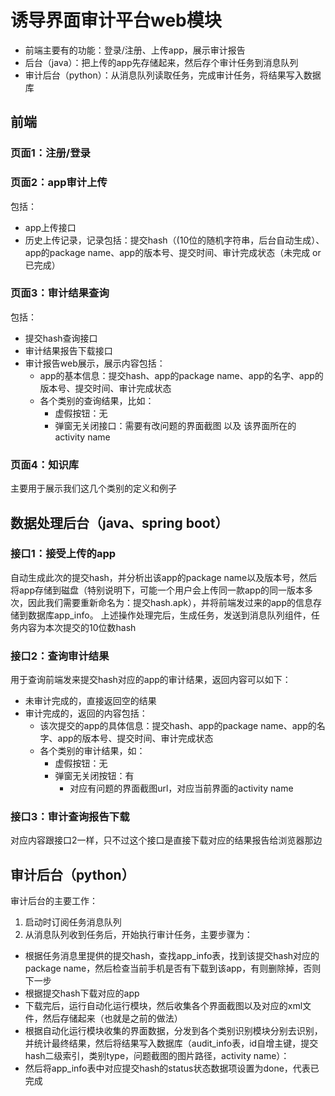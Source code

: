 # 诱导界面审计平台web模块
- 前端主要有的功能：登录/注册、上传app，展示审计报告
- 后台（java）：把上传的app先存储起来，然后存个审计任务到消息队列
- 审计后台（python）：从消息队列读取任务，完成审计任务，将结果写入数据库
## 前端
### 页面1：注册/登录
### 页面2：app审计上传
包括：
- app上传接口
- 历史上传记录，记录包括：提交hash（(10位的随机字符串，后台自动生成）、app的package name、app的版本号、提交时间、审计完成状态（未完成 or 已完成）
### 页面3：审计结果查询
  包括：
- 提交hash查询接口
- 审计结果报告下载接口
- 审计报告web展示，展示内容包括：
    - app的基本信息：提交hash、app的package name、app的名字、app的版本号、提交时间、审计完成状态
    - 各个类别的查询结果，比如：
        - 虚假按钮：无
        - 弹窗无关闭接口：需要有改问题的界面截图 以及 该界面所在的activity name
### 页面4：知识库
主要用于展示我们这几个类别的定义和例子
## 数据处理后台（java、spring boot）
### 接口1：接受上传的app
自动生成此次的提交hash，并分析出该app的package name以及版本号，然后将app存储到磁盘（特别说明下，可能一个用户会上传同一款app的同一版本多次，因此我们需要重新命名为：提交hash.apk），并将前端发过来的app的信息存储到数据库app_info。
上述操作处理完后，生成任务，发送到消息队列组件，任务内容为本次提交的10位数hash
### 接口2：查询审计结果
用于查询前端发来提交hash对应的app的审计结果，返回内容可以如下：
- 未审计完成的，直接返回空的结果
- 审计完成的，返回的内容包括：
    - 该次提交的app的具体信息：提交hash、app的package name、app的名字、app的版本号、提交时间、审计完成状态
    - 各个类别的审计结果，如：
        - 虚假按钮：无
        - 弹窗无关闭按钮：有
            - 对应有问题的界面截图url，对应当前界面的activity name
### 接口3：审计查询报告下载
对应内容跟接口2一样，只不过这个接口是直接下载对应的结果报告给浏览器那边
## 审计后台（python）
审计后台的主要工作：
1. 启动时订阅任务消息队列
2. 从消息队列收到任务后，开始执行审计任务，主要步骤为：
- 根据任务消息里提供的提交hash，查找app_info表，找到该提交hash对应的package name，然后检查当前手机是否有下载到该app，有则删除掉，否则下一步
- 根据提交hash下载对应的app
- 下载完后，运行自动化运行模块，然后收集各个界面截图以及对应的xml文件，然后存储起来（也就是之前的做法）
- 根据自动化运行模块收集的界面数据，分发到各个类别识别模块分别去识别，并统计最终结果，然后将结果写入数据库（audit_info表，id自增主键，提交hash二级索引，类别type，问题截图的图片路径，activity name）：
- 然后将app_info表中对应提交hash的status状态数据项设置为done，代表已完成
  